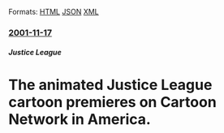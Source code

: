 
Formats: [HTML](/news/2001/11/17/the-animated-justice-league-cartoon-premieres-on-cartoon-network-in-america.html)  [JSON](/news/2001/11/17/the-animated-justice-league-cartoon-premieres-on-cartoon-network-in-america.json)  [XML](/news/2001/11/17/the-animated-justice-league-cartoon-premieres-on-cartoon-network-in-america.xml)  

### [2001-11-17](/news/2001/11/17/index.md)

##### Justice League
#  The animated Justice League cartoon premieres on Cartoon Network in America.



